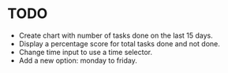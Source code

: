 # TODO

- Create chart with number of tasks done on the last 15 days.
- Display a percentage score for total tasks done and not done.
- Change time input to use a time selector.
- Add a new option: monday to friday.
